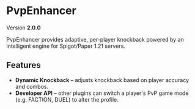 # PvpEnhancer

Version **2.0.0**

PvpEnhancer provides adaptive, per-player knockback powered by an intelligent engine for Spigot/Paper 1.21 servers.

## Features

- **Dynamic Knockback** – adjusts knockback based on player accuracy and combos.
- **Developer API** – other plugins can switch a player's PvP game mode (e.g. FACTION, DUEL) to alter the profile.

